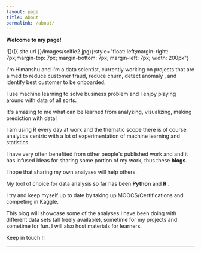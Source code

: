 ```yaml
---
layout: page
title: About
permalink: /about/
---
```


**Welcome to my page!**

![]({{ site.url }}/images/selfie2.jpg){:style="float: left;margin-right: 7px;margin-top: 7px; margin-bottom: 7px; margin-left: 7px; width: 200px"}

I'm Himanshu and I'm a data scientist,  currently working on projects that are aimed to  reduce customer fraud, reduce churn, detect anomaly , and identify best customer to be onboarded. 

I use machine learning to solve business problem and I enjoy playing around with data of all sorts. 

It's amazing to me what can be learned from analyzing, visualizing, making prediction with data!

I am using R every day at work and the thematic scope there is of course analytics centric with a lot of experimentation of machine learning and statistics. 

I have very often benefited from other people's published work and and it has infused ideas for sharing some portion of my  work, thus these **blogs**. 

I hope that sharing my own analyses will help others. 

My tool of choice for data analysis so far has been  **Python** and **R** .

I try and keep myself up to date by taking up MOOCS/Certifications and competing in Kaggle.

This blog will showcase some of the analyses I have been doing with different data sets (all freely available), sometime for my projects and sometime for fun. I will also host materials for learners.

Keep in touch !!

---
